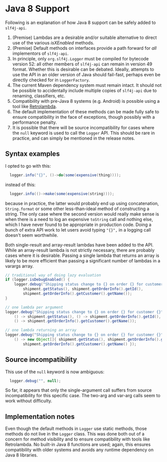 # Java 8 Support

Following is an explanation of how Java 8 support can be safely added
to `slf4j-api`.

1. (Premise) Lambdas are a desirable and/or suitable alternative to
direct use of the various _isXEnabled_ methods.
2. (Premise) Default methods on interfaces provide a path forward for
_all_ implementors of `slf4j-api`.
3. In principle, only `org.slf4j.Logger` must be compiled for bytecode
version 52: all other members of `slf4j-api` can remain in version 49
format. Whether this is desirable can be debated. Ideally, attempts to
use the API in an older version of Java should fail-fast, perhaps even
be directly checked for in `LoggerFactory`.
4. The current Maven dependency system must remain intact. It should
not be possible to accidentally include multiple copies of `slf4j-api`
due to renaming, classifiers, etc.
5. Compatibility with pre-Java 8 systems (e.g. Android) is possible
using a tool like [Retrolambda](https://github.com/orfjackal/retrolambda).
6. The default implementation of these methods can be made fully safe
to ensure compatibility in the face of exceptions, though possibly with
a performance penalty.
7. It is possible that there will be source incompatibility for cases
where the `null` keyword is used to call the `Logger` API. This should
be rare in practice, and can simply be mentioned in the release notes.

## Syntax examples

I opted to go with this:

```java
  logger.info("{}", ()->do(some(expensive(thing))));
```

instead of this:

```java
  logger.info(()->make(some(expensive(string))));
```

because in practice, the latter would probably end up using
concatenation, `String.format` or some other less-than-ideal method of
constructing a string. The only case where the second version would
really make sense is when there is a need to log an expensive
`toString` call and nothing else, which I have never found to be
appropriate in production code. Doing a bunch of extra API work to let
users avoid typing `"{}",` in a logging call doesn't seem worthwhile.

Both single-result and array-result lambdas have been added to the API.
While an array-result lambda is not strictly necessary, there are
probably cases where it is desirable. Passing a single lambda that
returns an array is likely to be more efficient than passing a
significant number of lambdas in a varargs array.

```java
// traditional way of doing lazy evaluation
if (logger.isDebugEnabled() {
    logger.debug("Shipping status change to {} on order {} for customer {}",
        shipment.getStatus(), shipment.getOrderInfo().getId(),
        shipment.getOrderInfo().getCustomer().getName());
}

// one lambda per argument
logger.debug("Shipping status change to {} on order {} for customer {}",
    () -> shipment.getStatus(), () -> shipment.getOrderInfo().getId(),
    () -> shipment.getOrderInfo().getCustomer().getName());

// one lambda returning an array
logger.debug("Shipping status change to {} on order {} for customer {}",
    () -> new Object[]{ shipment.getStatus(), shipment.getOrderInfo().getId(),
        shipment.getOrderInfo().getCustomer().getName() });
```



## Source incompatibility

This use of the `null` keyword is now ambiguous:

```java
  logger.debug("", null);
```

So far, it appears that only the single-argument call suffers from
source incompatibility for this specific case. The two-arg and var-arg
calls seem to work without difficulty.


## Implementation notes

Even though the default methods in `Logger` use static methods, those
methods do not live in the `Logger` class. This was done both out of a
concern for method visibility and to ensure compatibility with tools
like Retrolambda. No built-in Java 8 functions are used; again, this
ensures compatibility with older systems and avoids any runtime
dependency on Java 8 libraries.
